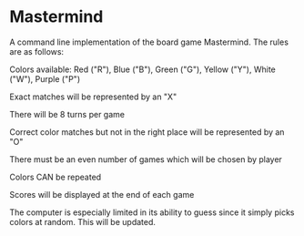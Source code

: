 # Mastermind

A command line implementation of the board game Mastermind. The rules are as follows:

Colors available: Red ("R"), Blue ("B"), Green ("G"), Yellow ("Y"), White ("W"), Purple ("P")

Exact matches will be represented by an "X"

There will be 8 turns per game

Correct color matches but not in the right place will be represented by an "O"

There must be an even number of games which will be chosen by player

Colors CAN be repeated

Scores will be displayed at the end of each game


The computer is especially limited in its ability to guess since it simply picks colors at random. This will be updated.